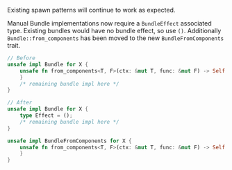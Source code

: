 Existing spawn patterns will continue to work as expected.

Manual Bundle implementations now require a `BundleEffect` associated type. Existing bundles would have no bundle effect, so use `()`. Additionally `Bundle::from_components` has been moved to the new `BundleFromComponents` trait.

```rust
// Before
unsafe impl Bundle for X {
    unsafe fn from_components<T, F>(ctx: &mut T, func: &mut F) -> Self {
    }
    /* remaining bundle impl here */
}

// After
unsafe impl Bundle for X {
    type Effect = ();
    /* remaining bundle impl here */
}

unsafe impl BundleFromComponents for X {
    unsafe fn from_components<T, F>(ctx: &mut T, func: &mut F) -> Self {
    }
}
```

